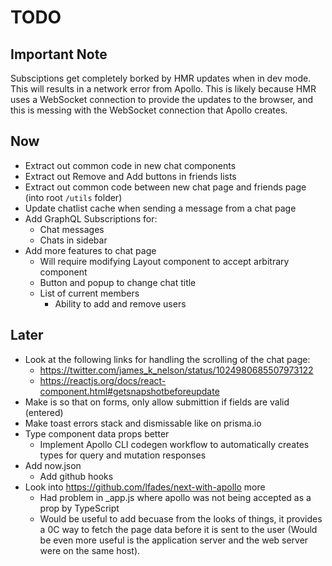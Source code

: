 # TODO

## Important Note

Subsciptions get completely borked by HMR updates when in dev mode. This will
results in a network error from Apollo. This is likely because HMR uses a
WebSocket connection to provide the updates to the browser, and this is messing
with the WebSocket connection that Apollo creates.

## Now

- Extract out common code in new chat components
- Extract out Remove and Add buttons in friends lists
- Extract out common code between new chat page and friends page (into root
  `/utils` folder)
- Update chatlist cache when sending a message from a chat page
- Add GraphQL Subscriptions for:
  - Chat messages
  - Chats in sidebar
- Add more features to chat page
  - Will require modifying Layout component to accept arbitrary component
  - Button and popup to change chat title
  - List of current members
    - Ability to add and remove users

## Later

- Look at the following links for handling the scrolling of the chat page:
  - https://twitter.com/james_k_nelson/status/1024980685507973122
  - https://reactjs.org/docs/react-component.html#getsnapshotbeforeupdate
- Make is so that on forms, only allow submittion if fields are valid (entered)
- Make toast errors stack and dismissable like on prisma.io
- Type component data props better
  - Implement Apollo CLI codegen workflow to automatically creates types for
    query and mutation responses
- Add now.json
  - Add github hooks
- Look into https://github.com/lfades/next-with-apollo more
  - Had problem in \_app.js where apollo was not being accepted as a prop by
    TypeScript
  - Would be useful to add becuase from the looks of things, it provides a 0C
    way to fetch the page data before it is sent to the user (Would be even more
    useful is the application server and the web server were on the same host).
